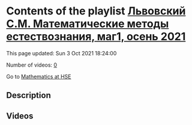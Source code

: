# Contents of the playlist [Львовский С.М. Математические методы естествознания, маг1, осень 2021](https://www.youtube.com/playlist?list=PLq3E5oubNNoChDJ2C4p2r2T2sVOAdQJug)

This page updated: Sun 3 Oct 2021 18:24:00

Number of videos: [0](#videos)

Go to [Mathematics at HSE](../README.md)

## Description



## Videos

